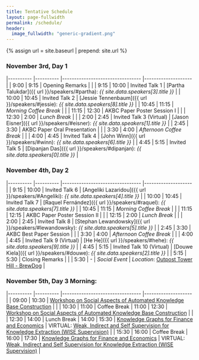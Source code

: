 ```yaml
---
title: Tentative Schedule
layout: page-fullwidth
permalink: /schedule/
header:
  image_fullwidth: "generic-gradient.png"
---
```


{% assign url = site.baseurl | prepend: site.url %}

### November 3rd, Day 1

|----------	|----------	|---------------------------------	|--------------------	|
| 9:00     	| 9:15     	| Opening Remarks                 	|                    	|
| 9:15     	| 10:00     | Invited Talk 1                  	| [Partha Talukdar]({{ url }}/speakers/#partha): *{{ site.data.speakers[3].title }}*         	|
| 10:00     | 10:45    	| Invited Talk 2                  	| [Jessie Tennenbaum]({{ url }}/speakers/#jessie): *{{ site.data.speakers[8].title }}* 	|
| 10:45    	| 11:15    	| *Morning Coffee Break*          	|                    	|
| 11:15    	| 12:30   	| AKBC Paper Poster Session I     	|                     |
| 12:30    	|  2:00   	| *Lunch Break*                    	|                     |
|  2:00     |  2:45    	| Invited Talk 3 (Virtual)         	| [Jason Eisner]({{ url }}/speakers/#eisner): *{{ site.data.speakers[1].title }}* 	|
|  2:45    	|  3:30   	| AKBC Paper Oral Presentation    	|                     |
|  3:30    	|  4:00    	| *Afternoon Coffee Break*         	|                    	|
|  4:00    	|  4:45     | Invited Talk 4                  	| [John Winn]({{ url }}/speakers/#winn): *{{ site.data.speakers[6].title }}*         	|
|  4:45     |  5:15     | Invited Talk 5                  	| [Dipanjan Das]({{ url }}/speakers/#dipanjan): *{{ site.data.speakers[0].title }}*         	|

### November 4th, Day 2

|----------	|----------	|---------------------------------	|--------------------	|
| 9:15     	| 10:00     | Invited Talk 6                  	| [Angeliki Lazaridou]({{ url }}/speakers/#Angeliki): *{{ site.data.speakers[4].title }}*         	|
| 10:00     | 10:45    	| Invited Talk 7                  	| [Raquel Fernández]({{ url }}/speakers/#raquel): *{{ site.data.speakers[7].title }}*	|
| 10:45    	| 11:15    	| *Morning Coffee Break*          	|                    	|
| 11:15    	| 12:15   	| AKBC Paper Poster Session II    	|                     |
| 12:15    	|  2:00   	| *Lunch Break*                    	|                     |
|  2:00     |  2:45    	| Invited Talk 8                  	| [Stephan Lewandowsky]({{ url }}/speakers/#lewandowsky): *{{ site.data.speakers[5].title }}* 	|
|  2:45    	|  3:30   	| AKBC Best Paper Session         	|                     |
|  3:30    	|  4:00    	| *Afternoon Coffee Break*         	|                    	|
|  4:00    	|  4:45     | Invited Talk 9 (Virtual)        	| [He He]({{ url }}/speakers/#hehe): *{{ site.data.speakers[9].title }}*         	|
|  4:45     |  5:15     | Invited Talk 10 (Virtual)       	|  [Douwe Kiela]({{ url }}/speakers/#douwe): *{{ site.data.speakers[2].title }}*        	|
|  5:15    	| 5:30     	| Closing Remarks                 	|                    	|
|  5:30     |  -       	| *Social Event*                     	| *Location*: [Outpost Tower Hill - BrewDog](https://www.brewdog.com/uk/brewdog-tower-hill-outpost) |

### November 5th, Day 3 Morning: 


|----------	|----------	|---------------------------------	|--------------------	|
| 09:00   	| 10:30    	| [Workshop on Social Aspects of Automated Knowledge Base Construction](https://sites.google.com/view/socialakbc/home)  | |
| 10:30     | 11:00     | Coffee Break
| 11:00   	| 12:30    	| [Workshop on Social Aspects of Automated Knowledge Base Construction](https://sites.google.com/view/socialakbc/home)  | |
| 12:30     | 14:00     | Lunch Break
| 14:00     | 15:30     | [Knowledge Graphs for Finance and Economics](https://finance-at-akbc.bubbleapps.io/) | VIRTUAL: [Weak, Indirect and Self Supervision for Knowledge Extraction (WISE Supervision)](https://wise-supervision.github.io/) |
| 15:30     | 16:00     | Coffee Break
| 16:00     | 17:30     | [Knowledge Graphs for Finance and Economics](https://finance-at-akbc.bubbleapps.io/) | VIRTUAL: [Weak, Indirect and Self Supervision for Knowledge Extraction (WISE Supervision)](https://wise-supervision.github.io/) |
